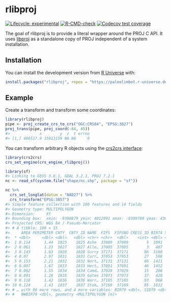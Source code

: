 
<!-- README.md is generated from README.Rmd. Please edit that file -->

# rlibproj

<!-- badges: start -->

[![Lifecycle:
experimental](https://img.shields.io/badge/lifecycle-experimental-orange.svg)](https://lifecycle.r-lib.org/articles/stages.html#experimental)
[![R-CMD-check](https://github.com/paleolimbot/rlibproj/workflows/R-CMD-check/badge.svg)](https://github.com/paleolimbot/rlibproj/actions)
[![Codecov test
coverage](https://codecov.io/gh/paleolimbot/rlibproj/branch/master/graph/badge.svg)](https://codecov.io/gh/paleolimbot/rlibproj?branch=master)
<!-- badges: end -->

The goal of rlibproj is to provide a literal wrapper around the PROJ C
API. It uses [libproj](https://github.com/paleolimbot/libproj) as a
standalone copy of PROJ independent of a system installation.

## Installation

You can install the development version from [R
Universe](https://r-universe.dev/) with:

``` r
install.packages("rlibproj", repos = "https://paleolimbot.r-universe.dev")
```

## Example

Create a transform and transform some coordinates:

``` r
library(rlibproj)
pipe <- proj_create_crs_to_crs("OGC:CRS84", "EPSG:3827")
proj_trans(pipe, proj_coord(-64, 45))
#>             x        y  z  t errno
#> [1,] 486517.9 15013159 NA NA     0
```

You can transform arbitrary R objects using the [crs2crs
interface](https://github.com/paleolimbot/crs2crs):

``` r
library(crs2crs)
crs_set_engine(crs_engine_rlibproj())

library(sf)
#> Linking to GEOS 3.8.1, GDAL 3.2.1, PROJ 7.2.1
nc <- read_sf(system.file("shape/nc.shp", package = "sf"))

nc %>% 
  crs_set_longlat(datum = "NAD27") %>% 
  crs_transform("EPSG:3857")
#> Simple feature collection with 100 features and 14 fields
#> Geometry type: MULTIPOLYGON
#> Dimension:     XY
#> Bounding box:  xmin: -9386879 ymin: 4012991 xmax: -8399788 ymax: 4382079
#> Projected CRS: WGS 84 / Pseudo-Mercator
#> # A tibble: 100 × 15
#>     AREA PERIMETER CNTY_ CNTY_ID NAME  FIPS  FIPSNO CRESS_ID BIR74 SID74 NWBIR74
#>  * <dbl>     <dbl> <dbl>   <dbl> <chr> <chr>  <dbl>    <int> <dbl> <dbl>   <dbl>
#>  1 0.114      1.44  1825    1825 Ashe  37009  37009        5  1091     1      10
#>  2 0.061      1.23  1827    1827 Alle… 37005  37005        3   487     0      10
#>  3 0.143      1.63  1828    1828 Surry 37171  37171       86  3188     5     208
#>  4 0.07       2.97  1831    1831 Curr… 37053  37053       27   508     1     123
#>  5 0.153      2.21  1832    1832 Nort… 37131  37131       66  1421     9    1066
#>  6 0.097      1.67  1833    1833 Hert… 37091  37091       46  1452     7     954
#>  7 0.062      1.55  1834    1834 Camd… 37029  37029       15   286     0     115
#>  8 0.091      1.28  1835    1835 Gates 37073  37073       37   420     0     254
#>  9 0.118      1.42  1836    1836 Warr… 37185  37185       93   968     4     748
#> 10 0.124      1.43  1837    1837 Stok… 37169  37169       85  1612     1     160
#> # … with 90 more rows, and 4 more variables: BIR79 <dbl>, SID79 <dbl>,
#> #   NWBIR79 <dbl>, geometry <MULTIPOLYGON [m]>
```
